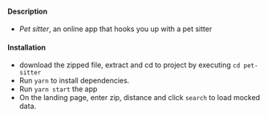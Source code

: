 #### Description

- _Pet sitter_, an online app that hooks you up with a pet sitter

#### Installation

- download the zipped file, extract and cd to project by executing `cd pet-sitter`
- Run `yarn` to install dependencies.
- Run `yarn start` the app
- On the landing page, enter zip, distance and click `search` to load mocked data.
